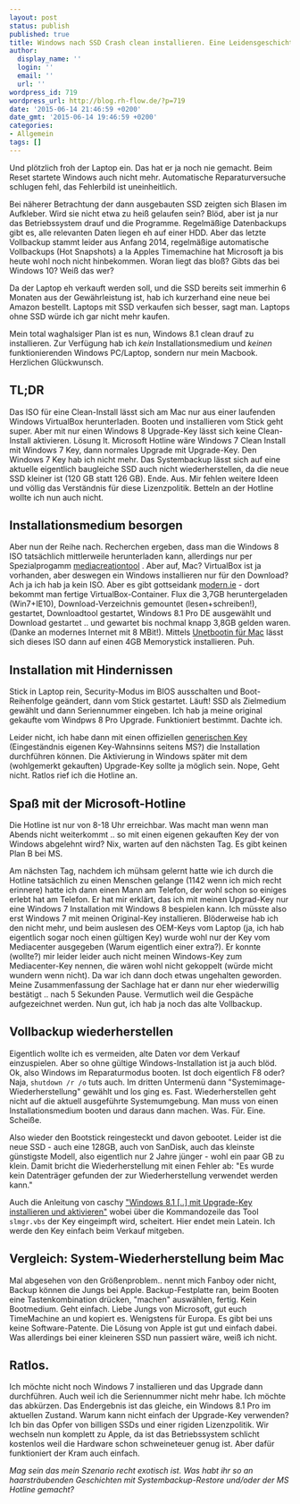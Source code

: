 ```yaml
---
layout: post
status: publish
published: true
title: Windows nach SSD Crash clean installieren. Eine Leidensgeschichte.
author:
  display_name: ''
  login: ''
  email: ''
  url: ''
wordpress_id: 719
wordpress_url: http://blog.rh-flow.de/?p=719
date: '2015-06-14 21:46:59 +0200'
date_gmt: '2015-06-14 19:46:59 +0200'
categories:
- Allgemein
tags: []
---
```

Und plötzlich froh der Laptop ein. Das hat er ja noch nie gemacht. Beim Reset startete Windows auch nicht mehr. Automatische Reparaturversuche schlugen fehl, das Fehlerbild ist uneinheitlich.

Bei näherer Betrachtung der dann ausgebauten SSD zeigten sich Blasen im Aufkleber. Wird sie nicht etwa zu heiß gelaufen sein? Blöd, aber ist ja nur das Betriebssystem drauf und die Programme. Regelmäßige Datenbackups gibt es, alle relevanten Daten liegen eh auf einer HDD. Aber das letzte Vollbackup stammt leider aus Anfang 2014, regelmäßige automatische Vollbackups (Hot Snapshots) a la Apples Timemachine hat Microsoft ja bis heute wohl noch nicht hinbekommen. Woran liegt das bloß? Gibts das bei Windows 10? Weiß das wer?

Da der Laptop eh verkauft werden soll, und die SSD bereits seit immerhin 6 Monaten aus der Gewährleistung ist, hab ich kurzerhand eine neue bei Amazon bestellt. Laptops mit SSD verkaufen sich besser, sagt man. Laptops ohne SSD würde ich gar nicht mehr kaufen.

Mein total waghalsiger Plan ist es nun, Windows 8.1 clean drauf zu installieren. Zur Verfügung hab ich *kein* Installationsmedium und *keinen* funktionierenden Windows PC/Laptop, sondern nur mein Macbook. Herzlichen Glückwunsch.

## TL;DR

Das ISO für eine Clean-Install lässt sich am Mac nur aus einer laufenden Windows VirtualBox herunterladen. Booten und installieren vom Stick geht super. Aber mit nur einen Windows 8 Upgrade-Key lässt sich keine Clean-Install aktivieren. Lösung lt. Microsoft Hotline wäre Windows 7 Clean Install mit Windows 7 Key, dann normales Upgrade mit Upgrade-Key. Den Windows 7 Key hab ich nicht mehr. Das Systembackup lässt sich auf eine aktuelle eigentlich baugleiche SSD auch nicht wiederherstellen, da die neue SSD kleiner ist (120 GB statt 126 GB). Ende. Aus. Mir fehlen weitere Ideen und völlig das Verständnis für diese Lizenzpolitik. Betteln an der Hotline wollte ich nun auch nicht.

<!--more-->

## Installationsmedium besorgen

Aber nun der Reihe nach. Recherchen ergeben, dass man die Windows 8 ISO tatsächlich mittlerweile herunterladen kann, allerdings nur per Spezialprogamm [mediacreationtool][1] . Aber auf, Mac? VirtualBox ist ja vorhanden, aber deswegen ein Windows installieren nur für den Download? Ach ja ich hab ja kein ISO. Aber es gibt gottseidank [modern.ie][2] - dort bekommt man fertige VirtualBox-Container. Flux die 3,7GB heruntergeladen (Win7+IE10), Download-Verzeichnis gemountet (lesen+schreiben!), gestartet, Downloadtool gestartet, Windows 8.1 Pro DE ausgewählt und Download gestartet .. und gewartet bis nochmal knapp 3,8GB gelden waren. (Danke an modernes Internet mit 8 MBit!). Mittels [Unetbootin für Mac][3] lässt sich dieses ISO dann auf einen 4GB Memorystick installieren. Puh.

## Installation mit Hindernissen

Stick in Laptop rein, Security-Modus im BIOS ausschalten und Boot-Reihenfolge geändert, dann vom Stick gestartet. Läuft! SSD als Zielmedium gewählt und dann Seriennummer eingeben. Ich hab ja meine original gekaufte vom Windpws 8 Pro Upgrade. Funktioniert bestimmt. Dachte ich.

Leider nicht, ich habe dann mit einen offiziellen [generischen Key][4] (Eingeständnis eigenen Key-Wahnsinns seitens MS?) die Installation durchführen können. Die Aktivierung in Windows später mit dem (wohlgemerkt gekauften) Upgrade-Key sollte ja möglich sein. Nope, Geht nicht. Ratlos rief ich die Hotline an.

## Spaß mit der Microsoft-Hotline

Die Hotline ist nur von 8-18 Uhr erreichbar. Was macht man wenn man Abends nicht weiterkommt .. so mit einen eigenen gekauften Key der von Windows abgelehnt wird? Nix, warten auf den nächsten Tag. Es gibt keinen Plan B bei MS.

Am nächsten Tag, nachdem ich mühsam gelernt hatte wie ich durch die Hotline tatsächlich zu einen Menschen gelange (1142 wenn ich mich recht erinnere) hatte ich dann einen Mann am Telefon, der wohl schon so einiges erlebt hat am Telefon. Er hat mir erklärt, das ich mit meinen Upgrad-Key nur eine Windows 7 Installation mit Windows 8 bespielen kann. Ich müsste also erst Windows 7 mit meinen Original-Key installieren. Blöderweise hab ich den nicht mehr, und beim auslesen des OEM-Keys vom Laptop (ja, ich hab eigentlich sogar noch einen gültigen Key) wurde wohl nur der Key vom Mediacenter ausgegeben (Warum eigentlich einer extra?). Er konnte (wollte?) mir leider leider auch nicht meinen Windows-Key zum Mediacenter-Key nennen, die wären wohl nicht gekoppelt (würde micht wundern wenn nicht). Da war ich dann doch etwas ungehalten geworden. Meine Zusammenfassung der Sachlage hat er dann nur eher wiederwillig bestätigt .. nach 5 Sekunden Pause. Vermutlich weil die Gespäche aufgezeichnet werden. Nun gut, ich hab ja noch das alte Vollbackup.

## Vollbackup wiederherstellen

Eigentlich wollte ich es vermeiden, alte Daten vor dem Verkauf einzuspielen. Aber so ohne gültige Windows-Installation ist ja auch blöd. Ok, also Windows im Reparaturmodus booten. Ist doch eigentlich F8 oder? Naja, `shutdown /r /o` tuts auch. Im dritten Untermenü dann "Systemimage-Wiederherstellung" gewählt und los ging es. Fast. Wiederherstellen geht nicht auf die aktuell ausgeführte Systemumgebung. Man muss von einen Installationsmedium booten und daraus dann machen. Was. Für. Eine. Scheiße.

Also wieder den Bootstick reingesteckt und davon gebootet. Leider ist die neue SSD - auch eine 128GB, auch von SanDisk, auch das kleinste günstigste Modell, also eigentlich nur 2 Jahre jünger - wohl ein paar GB zu klein. Damit bricht die Wiederherstellung mit einen Fehler ab: "Es wurde kein Datenträger gefunden der zur Wiederherstellung verwendet werden kann."

Auch die Anleitung von caschy ["Windows 8.1 [..] mit Upgrade-Key installieren und aktivieren"][5] wobei über die Kommandozeile das Tool `slmgr.vbs` der Key eingeimpft wird, scheitert. Hier endet mein Latein. Ich werde den Key einfach beim Verkauf mitgeben.

## Vergleich: System-Wiederherstellung beim Mac

Mal abgesehen von den Größenproblem.. nennt mich Fanboy oder nicht, Backup können die Jungs bei Apple. Backup-Festplatte ran, beim Booten eine Tastenkombination drücken, "machen" auswählen, fertig. Kein Bootmedium. Geht einfach. Liebe Jungs von Microsoft, gut euch TimeMachine an und kopiert es. Wenigstens für Europa. Es gibt bei uns keine Software-Patente. Die Lösung von Apple ist gut und einfach dabei. Was allerdings bei einer kleineren SSD nun passiert wäre, weiß ich nicht.

## Ratlos.

Ich möchte nicht noch Windows 7 installieren und das Upgrade dann durchführen. Auch weil ich die Seriennummer nicht mehr habe. Ich möchte das abkürzen. Das Endergebnis ist das gleiche, ein Windows 8.1 Pro im aktuellen Zustand. Warum kann nicht einfach der Upgrade-Key verwenden? Ich bin das Opfer von billigen SSDs und einer rigiden Lizenzpolitik. Wir wechseln nun komplett zu Apple, da ist das Betriebssystem schlicht kostenlos weil die Hardware schon schweineteuer genug ist. Aber dafür funktioniert der Kram auch einfach.

*Mag sein das mein Szenario recht exotisch ist. Was habt ihr so an haarsträubenden Geschichten mit Systembackup-Restore und/oder der MS Hotline gemacht?*

 [1]: http://windows.microsoft.com/de-de/windows-8/create-reset-refresh-media
 [2]: https://www.modern.ie/de-de/virtualization-tools#downloads
 [3]: http://unetbootin.sourceforge.net/
 [4]: https://social.technet.microsoft.com/Forums/windows/de-DE/4cfcfa8d-57bf-48a9-be77-7c4227637378/windows-8-auf-8-1-von-7-aus?forum=windows8de
 [5]: http://stadt-bremerhaven.de/windows-8-1-iso-erstellen-mit-upgrade-key-installieren-und-aktivieren/
